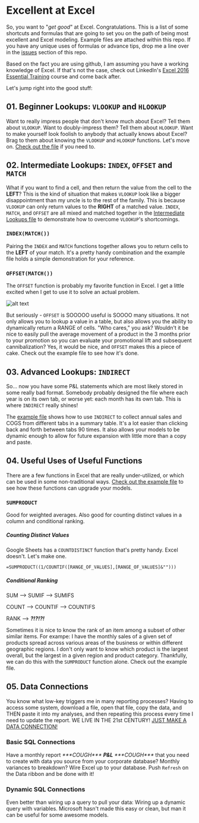 # Excellent at Excel

So, you want to "*get good*" at Excel. Congratulations. This is a list of some shortcuts and formulas that are going to set you on the path of being most excellent and Excel modeling. Example files are attached within this repo. If you have any unique uses of formulas or advance tips, drop me a line over in the [issues](https://github.com/castlenthesky/excellent_at_excel/issues) section of this repo. 

Based on the fact you are using github, I am assuming you have a working knowledge of Excel. If that's not the case, check out LinkedIn's [Excel 2016 Essential Training](https://www.linkedin.com/learning/excel-2016-essential-training/welcome) course and come back after.

Let's jump right into the good stuff:

## 01. Beginner Lookups: `VLOOKUP` and `HLOOKUP`
Want to really impress people that don't know much about Excel? Tell them about `VLOOKUP`. Want to doubly-impress them? Tell them about `HLOOKUP`. Want to make yourself look foolish to anybody that actually knows about Excel? Brag to them about knowing the `VLOOKUP` and `HLOOKUP` functions. Let's move on. [Check out the file](https://github.com/castlenthesky/excellent_at_excel/blob/master/01.%20Begginer%20Lookups.xlsx?raw=true) if you need to.

## 02. Intermediate Lookups: `INDEX`, `OFFSET` and `MATCH`
What if you want to find a cell, and then return the value from the cell to the **LEFT**? This is the kind of situation that makes `VLOOKUP` look like a bigger disappointment than my uncle is to the rest of the family. This is because `VLOOKUP` can only return values to the **RIGHT** of a matched value. `INDEX`, `MATCH`, and `OFFSET` are all mixed and matched together in the [Intermediate Lookups file](https://github.com/castlenthesky/excellent_at_excel/blob/master/02.%20Intermediate%20Lookups.xlsx?raw=true) to demonstrate how to overcome `VLOOKUP`'s shortcomings.

### `INDEX(MATCH())`
Pairing the `INDEX` and `MATCH` functions together allows you to return cells to the **LEFT** of your match. It's a pretty handy combination and the example file holds a simple demonstration for your reference.

### `OFFSET(MATCH())`

The `OFFSET` function is probably my favorite function in Excel. I get a little excited when I get to use it to solve an actual problem.

![alt text](https://i.imgflip.com/3cqujr.jpg "Car Salesman Meme")

But seriously - `OFFSET` is SOOOOO useful is SOOOO many sitiuations. It not only allows you to lookup a value in a table, but also allows you the ability to dynamically return a RANGE of cells. "Who cares," you ask? Wouldn't it be nice to easily pull the average movement of a product in the 3 months prior to your promotion so you can evaluate your promotional lift and subsequent cannibalization? Yes, it would be nice, and `OFFSET` makes this a piece of cake. Check out the example file to see how it's done.

## 03. Advanced Lookups: `INDIRECT`
So... now you have some P&L statements which are most likely stored in some really bad format. Somebody probably designed the file where each year is on its own tab, or worse yet: each month has its own tab. This is where `INDIRECT` really shines!

The [example file](https://github.com/castlenthesky/excellent_at_excel/blob/master/03.%20Advanced%20Lookups.xlsx?raw=true) shows how to use `INDIRECT` to collect annual sales and COGS from different tabs in a summary table. It's a lot easier than clicking back and forth between tabs 90 times. It also allows your models to be dynamic enough to allow for future expansion with little more than a copy and paste.

## 04. Useful Uses of Useful Functions
There are a few functions in Excel that are really under-utilized, or which can be used in some non-traditional ways. [Check out the example file](https://github.com/castlenthesky/excellent_at_excel/blob/master/04.%20Useful%20Uses%20of%20Useful%20Functions.xlsx?raw=true) to see how these functions can upgrade your models.
### `SUMPRODUCT`
Good for weighted averages. Also good for counting distinct values in a column and conditional ranking.

##### Counting Distinct Values
Google Sheets has a `COUNTDISTINCT` function that's pretty handy. Excel doesn't. Let's make one.

`=SUMPRODUCT((1/COUNTIF([RANGE_OF_VALUES],[RANGE_OF_VALUES]&"")))`

##### Conditional Ranking
SUM   --> SUMIF   --> SUMIFS

COUNT --> COUNTIF --> COUNTIFS

RANK  --> ***?!?!?!***

Sometimes it is nice to know the rank of an item among a subset of other similar items. For exampe: I have the monthly sales of a given set of products spread across various areas of the business or within different geographic regions. I don't only want to know which product is the largest overall, but the largest in a given region and product category. Thankfully, we can do this with the `SUMPRODUCT` function alone. Check out the example file.

## 05. Data Connections
You know what low-key triggers me in many reporting processes? Having to access some system, download a file, open that file, copy the data, and THEN paste it into my analyses, and then repeating this process every time I need to update the report. WE LIVE IN THE 21st CENTURY! [JUST MAKE A DATA CONNECTION!](https://github.com/castlenthesky/excellent_at_excel/blob/master/05.%20Data%20Connections.xlsx?raw=true)

### Basic SQL Connections
Have a monthly report *\*\*\*COUGH\*\*\** ***P&L*** *\*\*\*COUGH\*\*\** that you need to create with data you source from your corporate database? Monthly variances to breakdown? Wire Excel up to your database. Push `Refresh` on the Data ribbon and be done with it!

### Dynamic SQL Connections
Even better than wiring up a query to pull your data: Wiring up a dynamic query with variables. Microsoft hasn't made this easy or clean, but man it can be useful for some awesome models.




